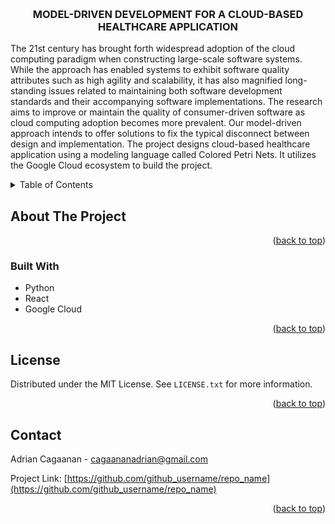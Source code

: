 
<!-- Improved compatibility of back to top link: See: https://github.com/othneildrew/Best-README-Template/pull/73 -->
<a name="readme-top"></a>
<!--
*** Thanks for checking out the Best-README-Template. If you have a suggestion
*** that would make this better, please fork the repo and create a pull request
*** or simply open an issue with the tag "enhancement".
*** Don't forget to give the project a star!
*** Thanks again! Now go create something AMAZING! :D
-->



<!-- PROJECT LOGO -->
<br />

<h3 align="center">MODEL-DRIVEN DEVELOPMENT FOR A CLOUD-BASED HEALTHCARE APPLICATION</h3>

The 21st century has brought forth widespread adoption of the cloud computing paradigm when constructing large-scale software systems. While the approach has enabled systems to exhibit software quality attributes such as high agility and scalability, it has also magnified long-standing issues related to maintaining both software development standards and their accompanying software implementations. The research aims to improve or maintain the quality of consumer-driven software as cloud computing adoption becomes more prevalent.  Our model-driven approach intends to offer solutions to fix the typical disconnect between design and implementation. The project designs cloud-based healthcare application using a modeling language called Colored Petri Nets. It utilizes the Google Cloud ecosystem to build the project.



<!-- TABLE OF CONTENTS -->
<details>
  <summary>Table of Contents</summary>
  <ol>
    <li>
      <a href="#about-the-project">About The Project</a>
      <ul>
        <li><a href="#built-with">Built With</a></li>
      </ul>
    </li>
  </ol>
</details>



<!-- ABOUT THE PROJECT -->
## About The Project



<p align="right">(<a href="#readme-top">back to top</a>)</p>



### Built With

* Python
* React
* Google Cloud

<p align="right">(<a href="#readme-top">back to top</a>)</p>

<!-- LICENSE -->
## License

Distributed under the MIT License. See `LICENSE.txt` for more information.

<p align="right">(<a href="#readme-top">back to top</a>)</p>



<!-- CONTACT -->
## Contact

Adrian Cagaanan - cagaananadrian@gmail.com

Project Link: [https://github.com/github_username/repo_name](https://github.com/github_username/repo_name)

<p align="right">(<a href="#readme-top">back to top</a>)</p>

